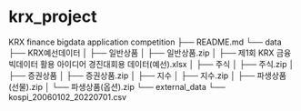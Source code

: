 # krx_project
KRX finance bigdata application competition
├── README.md
└── data
    ├── KRX예선데이터
    │   ├── 일반상품
    │   ├── 일반상품.zip
    │   ├── 제1회 KRX 금융 빅데이터 활용 아이디어 경진대회용 데이터(예선).xlsx
    │   ├── 주식
    │   ├── 주식.zip
    │   ├── 증권상품
    │   ├── 증권상품.zip
    │   ├── 지수
    │   ├── 지수.zip
    │   ├── 파생상품(선물).zip
    │   └── 파생상품(옵션).zip
    └── external_data
        └── kospi_20060102_20220701.csv